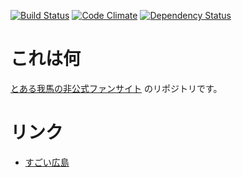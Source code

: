 [![Build Status](https://travis-ci.org/eiel/gaba.eiel.info.svg)](https://travis-ci.org/eiel/gaba.eiel.info)
[![Code Climate](https://codeclimate.com/github/eiel/gaba.eiel.info.png)](https://codeclimate.com/github/eiel/gaba.eiel.info)
[![Dependency Status](https://gemnasium.com/eiel/gaba.eiel.info.svg)](https://gemnasium.com/eiel/gaba.eiel.info)

# これは何

[とある我馬の非公式ファンサイト](http://gaba.eiel.info/) のリポジトリです。

# リンク

* [すごい広島](http://great-h.github.io/)
